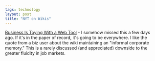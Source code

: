```yaml
---
tags: technology
layout: post
title: "NYT on Wikis"
---
```




<a href="http://www.nytimes.com/2003/05/19/technology/19NECO.html">Business Is Toying With a Web Tool</a> - I somehow missed this a few days ago. If it's in the paper of record, it's going to be everywhere. I like the quote from a biz user about the wiki maintaining an "informal corporate memory." This is a rarely discussed (and appreciated) downside to the greater fluidity in job markets.


